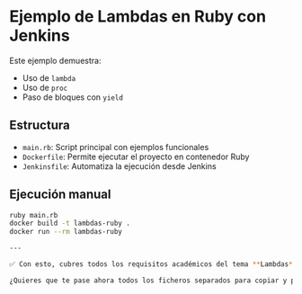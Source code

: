 # Ejemplo de Lambdas en Ruby con Jenkins

Este ejemplo demuestra:

- Uso de `lambda`
- Uso de `proc`
- Paso de bloques con `yield`

## Estructura

- `main.rb`: Script principal con ejemplos funcionales
- `Dockerfile`: Permite ejecutar el proyecto en contenedor Ruby
- `Jenkinsfile`: Automatiza la ejecución desde Jenkins

## Ejecución manual

```bash
ruby main.rb
docker build -t lambdas-ruby .
docker run --rm lambdas-ruby

---

✅ Con esto, cubres todos los requisitos académicos del tema **Lambdas** en Ruby.

¿Quieres que te pase ahora todos los ficheros separados para copiar y pegar manualmente, como hicimos antes?
